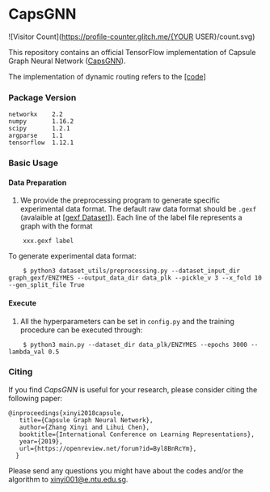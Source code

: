 # CapsGNN
![Visitor Count](https://profile-counter.glitch.me/{YOUR USER}/count.svg)

This repository contains an official TensorFlow implementation of Capsule Graph Neural Network ([CapsGNN](https://openreview.net/forum?id=Byl8BnRcYm)).

The implementation of dynamic routing refers to the [[code]](https://github.com/naturomics/CapsNet-Tensorflow)

### Package Version

    networkx    2.2
    numpy       1.16.2
    scipy       1.2.1
    argparse    1.1
    tensorflow  1.12.1

### Basic Usage

#### Data Preparation

1. We provide the preprocessing program to generate specific experimental data format. The default raw data format should be `.gexf` (avalaible at [[gexf Dataset]](https://drive.google.com/drive/folders/1qXx-OZlJtgRYn579aQX13ou2hutqJz41?usp=sharing)). Each line of the label file represents a graph with the format <br/>
```
    xxx.gexf label
```
To generate experimental data format:

```
    $ python3 dataset_utils/preprocessing.py --dataset_input_dir graph_gexf/ENZYMES --output_data_dir data_plk --pickle_v 3 --x_fold 10 --gen_split_file True
```    

#### Execute
1. All the hyperparameters can be set in `config.py` and the training procedure can be executed through: 

```
    $ python3 main.py --dataset_dir data_plk/ENZYMES --epochs 3000 --lambda_val 0.5
```

### Citing
If you find *CapsGNN* is useful for your research, please consider citing the following paper:

	@inproceedings{xinyi2018capsule,
       title={Capsule Graph Neural Network},
       author={Zhang Xinyi and Lihui Chen},
       booktitle={International Conference on Learning Representations},
       year={2019},
       url={https://openreview.net/forum?id=Byl8BnRcYm},
      }
      
Please send any questions you might have about the codes and/or the algorithm to <xinyi001@e.ntu.edu.sg>.
